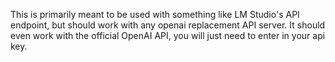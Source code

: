 This is primarily meant to be used with something like LM Studio's API endpoint, but should work with any openai replacement API server. It should even work with the official OpenAI API, you will just need to enter in your api key.
